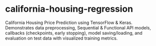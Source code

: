 # california-housing-regression
California Housing Price Prediction using TensorFlow &amp; Keras. Demonstrates data preprocessing, Sequential &amp; Functional API models, callbacks (checkpoints, early stopping), model saving/loading, and evaluation on test data with visualized training metrics.
